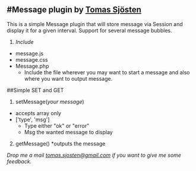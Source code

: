 #Message plugin by [Tomas Sjösten](http://tomassjosten.se)
-----------------------------

This is a simple Message plugin that will store message via Session and display it for a given interval.
Support for several message bubbles.

1. *Include*
  * message.js
  * message.css
  * Message.php
    * Include the file wherever you may want to start a message and also where you want to output message.

##Simple SET and GET
1. setMessage(_your message_)
  * accepts array only
  * ['type', 'msg']
    * Type either "ok" or "error"
    * Msg the wanted message to display

2. getMessage()
  *outputs the message

*Drop me a mail tomas.sjosten@gmail.com if you want to give me some feedback.*